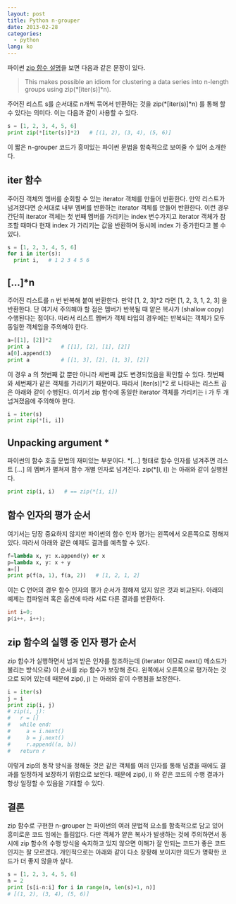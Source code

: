 ```yaml
---
layout: post
title: Python n-grouper
date: 2013-02-28
categories:
  - python
lang: ko
---
```


파이썬 [zip 함수 설명](http://docs.python.org/2/library/functions.html#zip)을
보면 다음과 같은 문장이 있다.

> This makes possible an idiom for clustering a data series into n-length groups using zip(\*\[iter(s)\]\*n).

주어진 리스트 s를 순서대로 n개씩 묶어서 반환하는 것을 zip(\*\[iter(s)\]\*n) 를
통해 할 수 있다는 의미다. 이는 다음과 같이 사용할 수 있다.

```python
s = [1, 2, 3, 4, 5, 6]
print zip(*[iter(s)]*2)   # [(1, 2), (3, 4), (5, 6)]
```

이 짧은 n-grouper 코드가 흥미있는 파이썬 문법을 함축적으로 보여줄 수 있어 소개한다.

## iter 함수

주어진 객체의 멤버를 순회할 수 있는 iterator 객체를 만들어 반환한다.
만약 리스트가 넘겨졌다면 순서대로 내부 멤버를 반환하는 iterator 객체를 만들어 반환한다.
이런 경우 간단히 iterator 객체는 첫 번째 멤버를 가리키는 index 변수가지고
iterator 객체가 참조할 때마다 현재 index 가 가리키는 값을 반환하며 동시에 index 가 증가한다고 볼 수 있다.

```python
s = [1, 2, 3, 4, 5, 6]
for i in iter(s):
  print i,   # 1 2 3 4 5 6
```

## \[...\]\*n

주어진 리스트를 n 번 반복해 붙여 반환한다.
만약 \[1, 2, 3\]\*2 라면 \[1, 2, 3, 1, 2, 3\] 을 반환한다.
단 여기서 주의해야 할 점은 멤버가 반복될 때 얕은 복사가 (shallow copy) 수행된다는 점이다.
따라서 리스트 멤버가 객체 타입의 경우에는 반복되는 객체가 모두 동일한 객체임을 주의해야 한다.

```python
a=[[1], [2]]*2
print a          # [[1], [2], [1], [2]]
a[0].append(3)
print a          # [[1, 3], [2], [1, 3], [2]]
```

이 경우 a 의 첫번째 값 뿐만 아니라 세번째 값도 변경되었음을 확인할 수 있다.
첫번째와 세번째가 같은 객체를 가리키기 때문이다.
따라서 \[iter(s)\]\*2 로 나타내는 리스트 곱은 아래와 같이 수행된다.
여기서 zip 함수에 동일한 iterator 객체를 가리키는 i 가 두 개 넘겨졌음에 주의해야 한다.

```python
i = iter(s)
print zip(*[i, i])
```

## Unpacking argument \*

파이썬의 함수 호출 문법의 재미있는 부분이다.
\*\[...\] 형태로 함수 인자를 넘겨주면 리스트 \[...\] 의 멤버가 펼쳐져 함수 개별 인자로 넘겨진다.
zip(\*\[i, i\]) 는 아래와 같이 실행된다.

```python
print zip(i, i)   # == zip(*[i, i])
```

## 함수 인자의 평가 순서

여기서는 당장 중요하지 않지만 파이썬의 함수 인자 평가는 왼쪽에서 오른쪽으로 정해져 있다.
따라서 아래와 같은 예제도 결과를 예측할 수 있다.

```python
f=lambda x, y: x.append(y) or x
p=lambda x, y: x + y
a=[]
print p(f(a, 1), f(a, 2))   # [1, 2, 1, 2]
```

이는 C 언어의 경우 함수 인자의 평가 순서가 정해져 있지 않은 것과 비교된다.
아래의 예제는 컴파일러 혹은 옵션에 따라 서로 다른 결과를 반환하다.

```c
int i=0;
p(i++, i++);
```

## zip 함수의 실행 중 인자 평가 순서

zip 함수가 실행하면서 넘겨 받은 인자를 참조하는데 (iterator 이므로 next() 메소드가 불리는 방식으로)
이 순서를 zip 함수가 보장해 준다.
왼쪽에서 오른쪽으로 평가하는 것으로 되어 있는데 때문에 zip(i, j) 는 아래와 같이 수행됨을 보장한다.

```python
i = iter(s)
j = i
print zip(i, j)
# zip(i, j):
#   r = []
#   while end:
#     a = i.next()
#     b = j.next()
#     r.append((a, b))
#   return r
```

이렇게 zip의 동작 방식을 정해둔 것은 같은 객체를 여러 인자를 통해 넘겼을 때에도
결과를 일정하게 보장하기 위함으로 보인다.
때문에 zip(i, i) 와 같은 코드의 수행 결과가 항상 일정할 수 있음을 기대할 수 있다.

## 결론

zip 함수로 구현한 n-grouper 는 파이썬의 여러 문법적 요소를 함축적으로 담고 있어
흥미로운 코드 임에는 틀림없다.
다만 객체가 얕은 복사가 발생하는 것에 주의하면서 동시에 zip 함수의 수행 방식을
숙지하고 있지 않으면 이해가 잘 안되는 코드가 좋은 코드인지는 잘 모르겠다.
개인적으로는 아래와 같이 다소 장황해 보이지만 의도가 명확한 코드가 더 좋지 않을까 싶다.

```python
s = [1, 2, 3, 4, 5, 6]
n = 2
print [s[i-n:i] for i in range(n, len(s)+1, n)]
# [(1, 2), (3, 4), (5, 6)]
```
